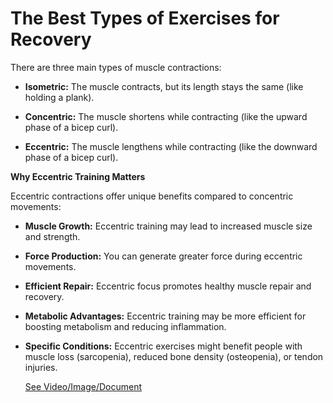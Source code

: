 # The Best Types of Exercises for Recovery

There are three main types of muscle contractions:

- **Isometric:** The muscle contracts, but its length stays the same (like holding a plank).

- **Concentric:** The muscle shortens while contracting (like the upward phase of a bicep curl).

- **Eccentric:** The muscle lengthens while contracting (like the downward phase of a bicep curl).

**Why Eccentric Training Matters**

Eccentric contractions offer unique benefits compared to concentric movements:

- **Muscle Growth:** Eccentric training may lead to increased muscle size and strength.

- **Force Production:** You can generate greater force during eccentric movements.

- **Efficient Repair:** Eccentric focus promotes healthy muscle repair and recovery.

- **Metabolic Advantages:** Eccentric training may be more efficient for boosting metabolism and reducing inflammation.

- **Specific Conditions:** Eccentric exercises might benefit people with muscle loss (sarcopenia), reduced bone density (osteopenia), or tendon injuries.

     [See Video/Image/Document](https://hls-player.drberg.com/asset?path=migrated-assets/the-best-type-of-exercise-for-recovery)